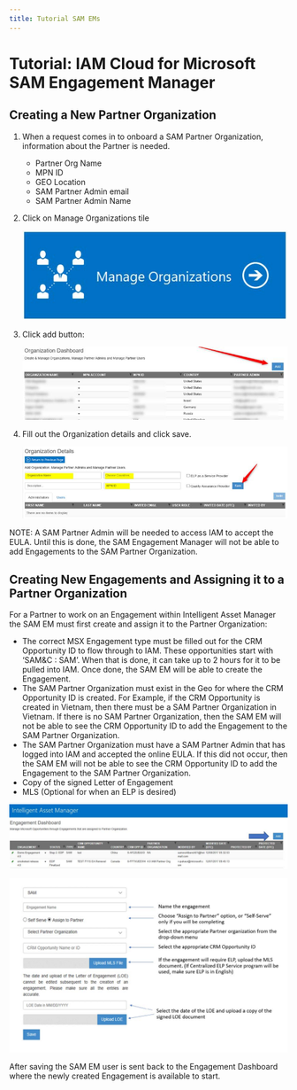 ```yaml
---
title: Tutorial SAM EMs
---
```

# Tutorial: IAM Cloud for Microsoft SAM Engagement Manager

## Creating a New Partner Organization

1. When a request comes in to onboard a SAM Partner Organization, information about the Partner is needed.

   - Partner Org Name
   - MPN ID
   - GEO Location
   - SAM Partner Admin email
   - SAM Partner Admin Name

1. Click on Manage Organizations tile

   ![Manage Organizations Tile](media/Manage_Organizations_Tile.jpg)

1. Click add button:

   ![Add Organization](media/Add_Organization_Btn.jpg)

1. Fill out the Organization details and click save.

   ![Fill Organization Details](media/Fill_Organization_Details.jpg)

NOTE: A SAM Partner Admin will be needed to access IAM to accept the EULA. Until this is done, the SAM Engagement Manager will not be able to add Engagements to the SAM Partner Organization.

## Creating New Engagements and Assigning it to a Partner Organization

For a Partner to work on an Engagement within Intelligent Asset Manager the SAM EM must first create and assign it to the Partner Organization:

- The correct MSX Engagement type must be filled out for the CRM Opportunity ID to flow through to IAM. These opportunities start with ‘SAM&C : SAM’. When that is done, it can take up to 2 hours for it to be pulled into IAM. Once done, the SAM EM will be able to create the Engagement.
- The SAM Partner Organization must exist in the Geo for where the CRM Opportunity ID is created. For Example, if the CRM Opportunity is created in Vietnam, then there must be a SAM Partner Organization in Vietnam. If there is no SAM Partner Organization, then the SAM EM will not be able to see the CRM Opportunity ID to add the Engagement to the SAM Partner Organization.
- The SAM Partner Organization must have a SAM Partner Admin that has logged into IAM and accepted the online EULA. If this did not occur, then the SAM EM will not be able to see the CRM Opportunity ID to add the Engagement to the SAM Partner Organization.
- Copy of the signed Letter of Engagement
- MLS (Optional for when an ELP is desired)

![IAM Engagement Dashboard](media/IAM_Engagement_Dashboard.jpg)

![IAM Add New Engagement](media/IAM_Add_New_Engagement.jpg)

After saving the SAM EM user is sent back to the Engagement Dashboard where the newly created Engagement is available to start.